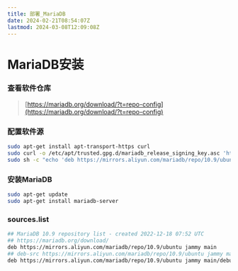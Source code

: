 ```yaml
---
title: 部署_MariaDB
date: 2024-02-21T08:54:07Z
lastmod: 2024-03-08T12:09:08Z
---
```


# MariaDB安装

### 查看软件仓库

> [https://mariadb.org/download/?t=repo-config](https://mariadb.org/download/?t=repo-config)

### 配置软件源

```bash
sudo apt-get install apt-transport-https curl
sudo curl -o /etc/apt/trusted.gpg.d/mariadb_release_signing_key.asc 'https://mariadb.org/mariadb_release_signing_key.asc'
sudo sh -c "echo 'deb https://mirrors.aliyun.com/mariadb/repo/10.9/ubuntu jammy main' >>/etc/apt/sources.list"
```

### 安装MariaDB

```bash
sudo apt-get update
sudo apt-get install mariadb-server
```

### sources.list

```bash
## MariaDB 10.9 repository list - created 2022-12-18 07:52 UTC
## https://mariadb.org/download/
deb https://mirrors.aliyun.com/mariadb/repo/10.9/ubuntu jammy main
## deb-src https://mirrors.aliyun.com/mariadb/repo/10.9/ubuntu jammy main
deb https://mirrors.aliyun.com/mariadb/repo/10.9/ubuntu jammy main/debug'
```
